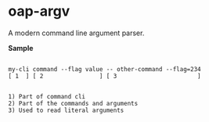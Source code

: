 # oap-argv

A modern command line argument parser.


**Sample**

```ts

```


```
my-cli command --flag value -- other-command --flag=234
[ 1  ] [ 2                ] [ 3                       ]


1) Part of command cli
2) Part of the commands and arguments
3) Used to read literal arguments
```
